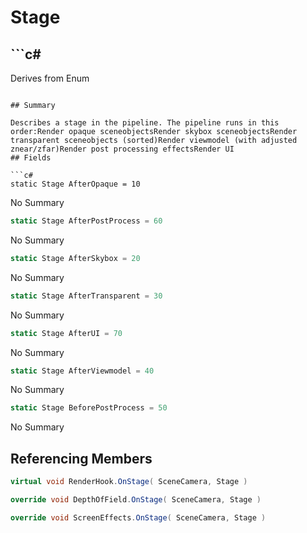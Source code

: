 # Stage

## ```c#
Derives from Enum
```

## Summary

Describes a stage in the pipeline. The pipeline runs in this order:Render opaque sceneobjectsRender skybox sceneobjectsRender transparent sceneobjects (sorted)Render viewmodel (with adjusted znear/zfar)Render post processing effectsRender UI
## Fields

```c#
static Stage AfterOpaque = 10
```
No Summary
```c#
static Stage AfterPostProcess = 60
```
No Summary
```c#
static Stage AfterSkybox = 20
```
No Summary
```c#
static Stage AfterTransparent = 30
```
No Summary
```c#
static Stage AfterUI = 70
```
No Summary
```c#
static Stage AfterViewmodel = 40
```
No Summary
```c#
static Stage BeforePostProcess = 50
```
No Summary
## Referencing Members

```c#
virtual void RenderHook.OnStage( SceneCamera, Stage ) 
```
```c#
override void DepthOfField.OnStage( SceneCamera, Stage ) 
```
```c#
override void ScreenEffects.OnStage( SceneCamera, Stage ) 
```
